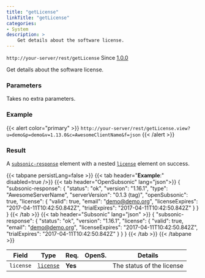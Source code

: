 ```yaml
---
title: "getLicense"
linkTitle: "getLicense"
categories:
- System
description: >
    Get details about the software license. 
---
```


`http://your-server/rest/getLicense` Since [1.0.0](../../subsonic-versions)

Get details about the software license.

### Parameters

Takes no extra parameters.

### Example

{{< alert color="primary" >}} `http://your-server/rest/getLicense.view?u=demo&p=demo&v=1.13.0&c=AwesomeClientName&f=json` {{< /alert >}}

### Result

A [`subsonic-response`](../../responses/subsonic-response) element with a nested [`license`](../../responses/license) element on success.

{{< tabpane persistLang=false >}}
{{< tab header="**Example**:" disabled=true />}}
{{< tab header="OpenSubsonic" lang="json">}}
{
  "subsonic-response": {
    "status": "ok",
    "version": "1.16.1",
    "type": "AwesomeServerName",
    "serverVersion": "0.1.3 (tag)",
    "openSubsonic": true,
    "license": {
      "valid": true,
      "email": "demo@demo.org",
      "licenseExpires": "2017-04-11T10:42:50.842Z",
      "trialExpires": "2017-04-11T10:42:50.842Z"
    }
  }
}
{{< /tab >}}
{{< tab header="Subsonic" lang="json" >}}
{
  "subsonic-response": {
    "status": "ok",
    "version": "1.16.1",
    "license": {
      "valid": true,
      "email": "demo@demo.org",
      "licenseExpires": "2017-04-11T10:42:50.842Z",
      "trialExpires": "2017-04-11T10:42:50.842Z"
    }
  }
}
{{< /tab >}}
{{< /tabpane >}}

| Field |  Type | Req. | OpenS. | Details |
| --- | --- | --- | --- | --- |
| `license` | [`license`](../../responses/license) | **Yes** |     | The status of the license |
